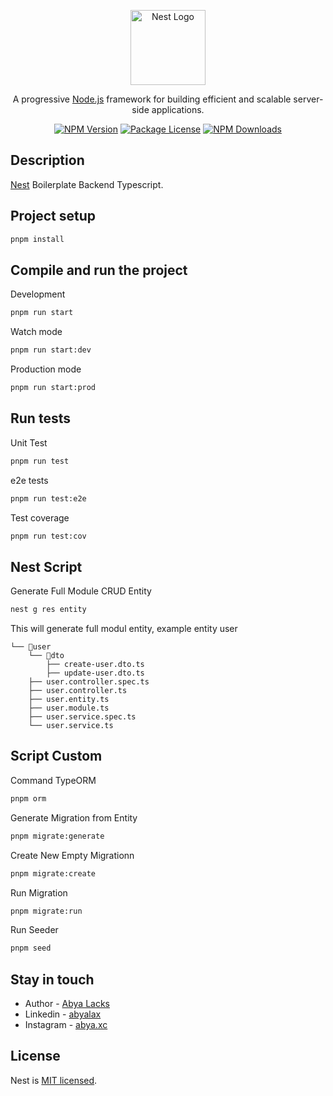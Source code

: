 <p align="center">
  <a href="http://nestjs.com/" target="blank"><img src="https://nestjs.com/img/logo-small.svg" width="120" alt="Nest Logo" /></a>
</p>

<p align="center">
  A progressive
  <a href="http://nodejs.org" target="_blank">Node.js</a>
  framework for building efficient and scalable server-side applications.
</p>

<p align="center">
  <a href="https://www.npmjs.com/~nestjscore" target="_blank"><img src="https://img.shields.io/npm/v/@nestjs/core.svg" alt="NPM Version" /></a>
  <a href="https://www.npmjs.com/~nestjscore" target="_blank"><img src="https://img.shields.io/npm/l/@nestjs/core.svg" alt="Package License" /></a>
  <a href="https://www.npmjs.com/~nestjscore" target="_blank"><img src="https://img.shields.io/npm/dm/@nestjs/common.svg" alt="NPM Downloads" /></a>
</p>

## Description

[Nest](https://github.com/nestjs/nest) Boilerplate Backend Typescript.

## Project setup

```bash
pnpm install
```

## Compile and run the project

Development

```bash
pnpm run start
```

Watch mode

```bash
pnpm run start:dev
```

Production mode

```bash
pnpm run start:prod
```

## Run tests

Unit Test

```bash
pnpm run test
```

e2e tests

```bash
pnpm run test:e2e
```

Test coverage

```bash
pnpm run test:cov
```

## Nest Script

Generate Full Module CRUD Entity

```bash
nest g res entity
```

This will generate full modul entity, example entity user

```
└── 📁user
    └── 📁dto
        ├── create-user.dto.ts
        ├── update-user.dto.ts
    ├── user.controller.spec.ts
    ├── user.controller.ts
    ├── user.entity.ts
    ├── user.module.ts
    ├── user.service.spec.ts
    └── user.service.ts
```

## Script Custom

Command TypeORM

```bash
pnpm orm
```

Generate Migration from Entity

```bash
pnpm migrate:generate
```

Create New Empty Migrationn

```bash
pnpm migrate:create
```

Run Migration

```bash
pnpm migrate:run
```

Run Seeder

```bash
pnpm seed
```

## Stay in touch

- Author - [Abya Lacks](https://profile-abya.vercel.app/)
- Linkedin - [abyalax](https://www.linkedin.com/in/abyalax/)
- Instagram - [abya.xc](https://www.instagram.com/abya.xc)

## License

Nest is [MIT licensed](https://github.com/nestjs/nest/blob/master/LICENSE).
